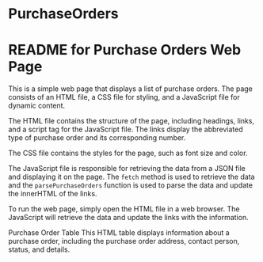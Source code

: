 # PurchaseOrders
# README for Purchase Orders Web Page

This is a simple web page that displays a list of purchase orders. The page consists of an HTML file, a CSS file for styling, and a JavaScript file for dynamic content.

The HTML file contains the structure of the page, including headings, links, and a script tag for the JavaScript file. The links display the abbreviated type of purchase order and its corresponding number.

The CSS file contains the styles for the page, such as font size and color.

The JavaScript file is responsible for retrieving the data from a JSON file and displaying it on the page. The `fetch` method is used to retrieve the data and the `parsePurchaseOrders` function is used to parse the data and update the innerHTML of the links.

To run the web page, simply open the HTML file in a web browser. The JavaScript will retrieve the data and update the links with the information.

Purchase Order Table
This HTML table displays information about a purchase order, including the purchase order address, contact person, status, and details.
